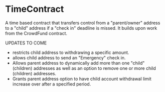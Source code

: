 # TimeContract
A time based contract that transfers control from a "parent/owner" address to a "child" address if a "check in" deadline is missed.
It builds upon work from the CrowdFund contract.

UPDATES TO COME
* restricts child address to withdrawing a specific amount.
* allows child address to send an "Emergency" check in.
* Allows parent address to dynamically add more than one "child" (children) addresses as well as an option to remove one or more child (children) addresses.
* Grants parent address option to have child account withdrawal limit increase over after a specified period.
